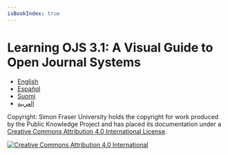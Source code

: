 ```yaml
---
isBookIndex: true
---
```


# Learning OJS 3.1: A Visual Guide to Open Journal Systems

* [English](./en)
* [Español](./es)
* [Suomi](./fi)
* [العربية](./ar)

Copyright: Simon Fraser University holds the copyright for work produced by the Public Knowledge Project and has placed its documentation under a [Creative Commons Attribution 4.0 International License](http://creativecommons.org/licenses/by/4.0/).

[![](https://i.creativecommons.org/l/by/4.0/88x31.png "Creative Commons Attribution 4.0 International")](http://creativecommons.org/licenses/by/4.0/)
